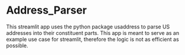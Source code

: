 # Address_Parser
This streamlit app uses the python package usaddress to parse US addresses into their constituent parts. This app is meant to serve as an example use case for streamlit, therefore the logic is not as efficient as possible.
